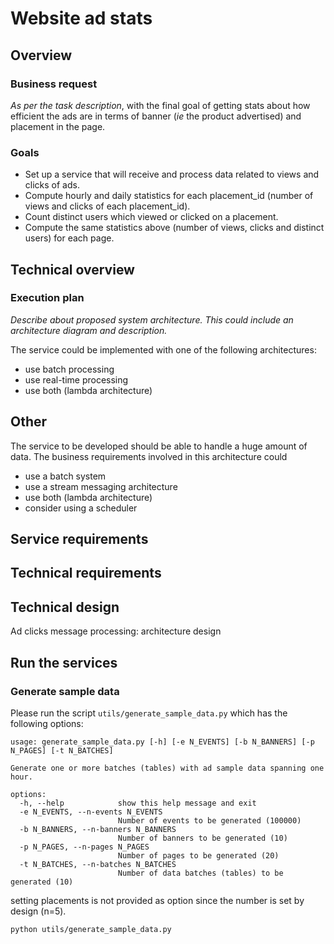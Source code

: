 # Website ad stats

## Overview

### Business request

_As per the task description_, with the final goal of getting stats about how efficient the ads are in terms of banner (_ie_ the product advertised) and placement in the page.

### Goals

- Set up a service that will receive and process data related to views and clicks of ads.  
- Compute hourly and daily statistics for each placement_id (number of views and clicks of each placement_id).
- Count distinct users which viewed or clicked on a placement.
- Compute the same statistics above (number of views, clicks and distinct users) for each page.

## Technical overview

### Execution plan

_Describe about proposed system architecture. This could include an architecture diagram and description._

The service could be implemented with one of the following architectures:

- use batch processing
- use real-time processing
- use both (lambda architecture)



## Other

The service to be developed should be able to handle a huge amount of data. The business requirements involved in this architecture could

- use a batch system
- use a stream messaging architecture
- use both (lambda architecture)
- consider using a scheduler

## Service requirements

## Technical requirements

## Technical design

Ad clicks message processing: architecture design

## Run the services

### Generate sample data

Please run the script `utils/generate_sample_data.py` which has the following options:

```
usage: generate_sample_data.py [-h] [-e N_EVENTS] [-b N_BANNERS] [-p N_PAGES] [-t N_BATCHES]

Generate one or more batches (tables) with ad sample data spanning one hour.

options:
  -h, --help            show this help message and exit
  -e N_EVENTS, --n-events N_EVENTS
                        Number of events to be generated (100000)
  -b N_BANNERS, --n-banners N_BANNERS
                        Number of banners to be generated (10)
  -p N_PAGES, --n-pages N_PAGES
                        Number of pages to be generated (20)
  -t N_BATCHES, --n-batches N_BATCHES
                        Number of data batches (tables) to be generated (10)
```

setting placements is not provided as option since the number is set by design (n=5).

```bash
python utils/generate_sample_data.py
```